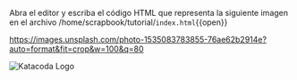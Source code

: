 Abra el editor y escriba el código HTML que representa la siguiente imagen en el archivo /home/scrapbook/tutorial/`index.html`{{open}} 

https://images.unsplash.com/photo-1535083783855-76ae62b2914e?auto=format&fit=crop&w=100&q=80

![Katacoda Logo](https://katacoda.com/sofkau/courses/course-html/scen-html-image/assets/step4.png)